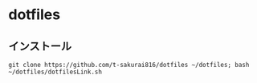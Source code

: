 # dotfiles

## インストール

```
git clone https://github.com/t-sakurai816/dotfiles ~/dotfiles; bash ~/dotfiles/dotfilesLink.sh
```
